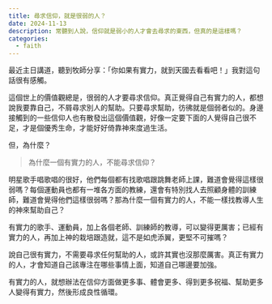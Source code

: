 ```yaml
---
title: 尋求信仰，就是很弱的人？
date: 2024-11-13
description: 常聽到人說，信仰就是弱小的人才會去尋求的東西，但真的是這樣嗎？
categories:
  - faith
---
```


最近主日講道，聽到牧師分享：「你如果有實力，就到天國去看看吧！」我對這句話很有感觸。

這個世上的價值觀總是，很弱的人才要尋求信仰。真正覺得自己有實力的人，都想說我要靠自己，不屑尋求別人的幫助。只要尋求幫助，彷彿就是個弱者似的。身邊接觸到的一些信仰人也有散發出這個價值觀，好像一定要下面的人覺得自己很不足，才是個優秀生命，才能好好倚靠神來度過生活。

但，為什麼？

> 為什麼一個有實力的人，不能尋求信仰？

明星歌手唱歌唱的很好，他們每個都有找歌唱跟跳舞老師上課，難道會覺得這樣很弱嗎？每個運動員也都有一堆各方面的教練，還會有特別找人去照顧身體的訓練師，難道會覺得他們這樣很弱嗎？那為什麼一個有實力的人，不能一樣找教導人生的神來幫助自己？

有實力的歌手、運動員，加上各個老師、訓練師的教導，可以變得更厲害；已經有實力的人，再加上神的栽培跟造就，這不是如虎添翼，更堅不可摧嗎？

說自己很有實力，不需要尋求任何幫助的人，或許其實也沒那麼厲害。真正有實力的人，才會知道自己該專注在哪些事情上面，知道自己哪邊要加強。

有實力的人，就想辦法在信仰方面做更多事、體會更多、得到更多祝福、幫助更多人變得有實力，然後形成良性循環。
